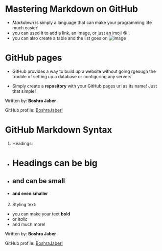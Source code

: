 
# Mastering Markdown on GitHub
* *Markdown* is simply a language that can make your programming life much easier!
* you can used it to add a link, an image, or just an imoji :open_mouth: .
* you can also create a table and the list goes on
![image](https://miro.medium.com/max/719/1*WaaXnUvhvrswhBJSw4YTuQ.png) 

# GitHub pages
* GitHub provides a way to build up a website without going rgeough the trouble of setting up a database or configuring any servers

* Simply create a **repository** with your GitHub pages url as its name! Just that simple!


Written by: **Boshra Jaber**

GitHub profile:  [BoshraJaber!](https://github.com/BoshraJaber)

# GitHub Markdown Syntax
1.  Headings:
* # Headings can be big
* ## and can be small
* #### and even smaller
2. Styling text:
* you can make your text **bold**
* or *italic*
* and much more!

Written by: **Boshra Jaber**

GitHub profile:  [BoshraJaber!](https://github.com/BoshraJaber)
